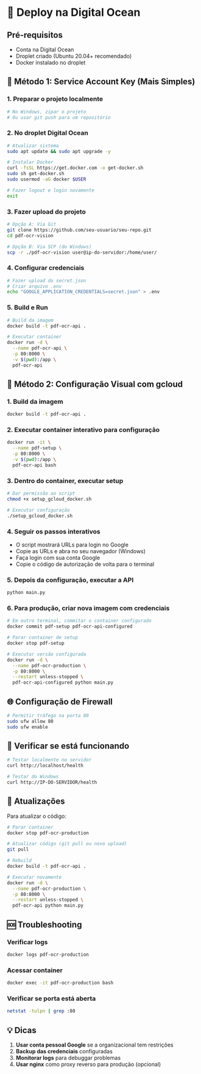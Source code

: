 # 🌊 Deploy na Digital Ocean

## Pré-requisitos

- Conta na Digital Ocean
- Droplet criado (Ubuntu 20.04+ recomendado)
- Docker instalado no droplet

## 🚀 Método 1: Service Account Key (Mais Simples)

### 1. Preparar o projeto localmente

```bash
# No Windows, zipar o projeto
# Ou usar git push para um repositório
```

### 2. No droplet Digital Ocean

```bash
# Atualizar sistema
sudo apt update && sudo apt upgrade -y

# Instalar Docker
curl -fsSL https://get.docker.com -o get-docker.sh
sudo sh get-docker.sh
sudo usermod -aG docker $USER

# Fazer logout e login novamente
exit
```

### 3. Fazer upload do projeto

```bash
# Opção A: Via Git
git clone https://github.com/seu-usuario/seu-repo.git
cd pdf-ocr-vision

# Opção B: Via SCP (do Windows)
scp -r ./pdf-ocr-vision user@ip-do-servidor:/home/user/
```

### 4. Configurar credenciais

```bash
# Fazer upload do secret.json
# Criar arquivo .env
echo "GOOGLE_APPLICATION_CREDENTIALS=secret.json" > .env
```

### 5. Build e Run

```bash
# Build da imagem
docker build -t pdf-ocr-api .

# Executar container
docker run -d \
  --name pdf-ocr-api \
  -p 80:8000 \
  -v $(pwd):/app \
  pdf-ocr-api
```

## 🔧 Método 2: Configuração Visual com gcloud

### 1. Build da imagem

```bash
docker build -t pdf-ocr-api .
```

### 2. Executar container interativo para configuração

```bash
docker run -it \
  --name pdf-setup \
  -p 80:8000 \
  -v $(pwd):/app \
  pdf-ocr-api bash
```

### 3. Dentro do container, executar setup

```bash
# Dar permissão ao script
chmod +x setup_gcloud_docker.sh

# Executar configuração
./setup_gcloud_docker.sh
```

### 4. Seguir os passos interativos

- O script mostrará URLs para login no Google
- Copie as URLs e abra no seu navegador (Windows)
- Faça login com sua conta Google
- Copie o código de autorização de volta para o terminal

### 5. Depois da configuração, executar a API

```bash
python main.py
```

### 6. Para produção, criar nova imagem com credenciais

```bash
# Em outro terminal, commitar o container configurado
docker commit pdf-setup pdf-ocr-api-configured

# Parar container de setup
docker stop pdf-setup

# Executar versão configurada
docker run -d \
  --name pdf-ocr-production \
  -p 80:8000 \
  --restart unless-stopped \
  pdf-ocr-api-configured python main.py
```

## 🌐 Configuração de Firewall

```bash
# Permitir tráfego na porta 80
sudo ufw allow 80
sudo ufw enable
```

## 📝 Verificar se está funcionando

```bash
# Testar localmente no servidor
curl http://localhost/health

# Testar do Windows
curl http://IP-DO-SERVIDOR/health
```

## 🔄 Atualizações

Para atualizar o código:

```bash
# Parar container
docker stop pdf-ocr-production

# Atualizar código (git pull ou novo upload)
git pull

# Rebuild
docker build -t pdf-ocr-api .

# Executar novamente
docker run -d \
  --name pdf-ocr-production \
  -p 80:8000 \
  --restart unless-stopped \
  pdf-ocr-api python main.py
```

## 🆘 Troubleshooting

### Verificar logs

```bash
docker logs pdf-ocr-production
```

### Acessar container

```bash
docker exec -it pdf-ocr-production bash
```

### Verificar se porta está aberta

```bash
netstat -tulpn | grep :80
```

## 💡 Dicas

1. **Usar conta pessoal Google** se a organizacional tem restrições
2. **Backup das credenciais** configuradas
3. **Monitorar logs** para debuggar problemas
4. **Usar nginx** como proxy reverso para produção (opcional)
